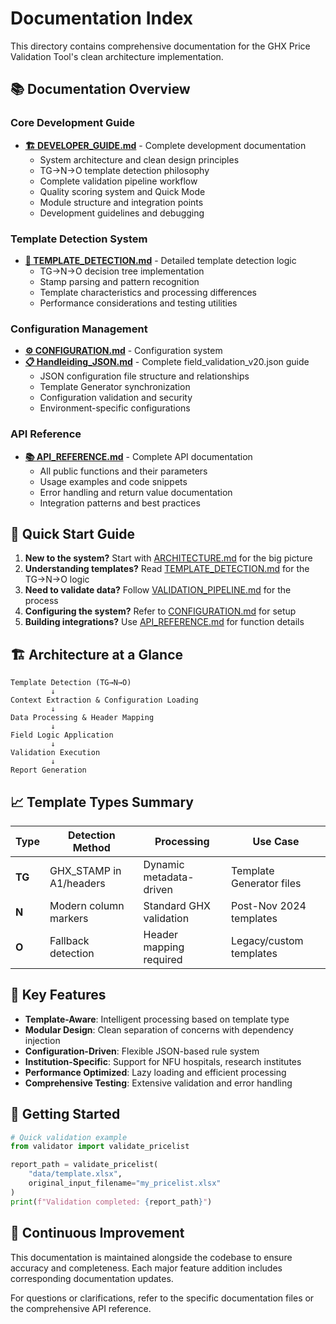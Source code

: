 # Documentation Index

This directory contains comprehensive documentation for the GHX Price Validation Tool's clean architecture implementation.

## 📚 **Documentation Overview**

### Core Development Guide
- **[🏗️ DEVELOPER_GUIDE.md](DEVELOPER_GUIDE.md)** - Complete development documentation
  - System architecture and clean design principles
  - TG→N→O template detection philosophy  
  - Complete validation pipeline workflow
  - Quality scoring system and Quick Mode
  - Module structure and integration points
  - Development guidelines and debugging

### Template Detection System
- **[🌳 TEMPLATE_DETECTION.md](TEMPLATE_DETECTION.md)** - Detailed template detection logic
  - TG→N→O decision tree implementation
  - Stamp parsing and pattern recognition
  - Template characteristics and processing differences
  - Performance considerations and testing utilities

### Configuration Management
- **[⚙️ CONFIGURATION.md](../Configuratie/CONFIGURATION.md)** - Configuration system
- **[📋 Handleiding_JSON.md](../Configuratie/Handleiding_JSON.md)** - Complete field_validation_v20.json guide
  - JSON configuration file structure and relationships
  - Template Generator synchronization
  - Configuration validation and security
  - Environment-specific configurations

### API Reference
- **[📚 API_REFERENCE.md](API_REFERENCE.md)** - Complete API documentation
  - All public functions and their parameters
  - Usage examples and code snippets
  - Error handling and return value documentation
  - Integration patterns and best practices

## 🎯 **Quick Start Guide**

1. **New to the system?** Start with [ARCHITECTURE.md](ARCHITECTURE.md) for the big picture
2. **Understanding templates?** Read [TEMPLATE_DETECTION.md](TEMPLATE_DETECTION.md) for the TG→N→O logic
3. **Need to validate data?** Follow [VALIDATION_PIPELINE.md](VALIDATION_PIPELINE.md) for the process
4. **Configuring the system?** Refer to [CONFIGURATION.md](CONFIGURATION.md) for setup
5. **Building integrations?** Use [API_REFERENCE.md](API_REFERENCE.md) for function details

## 🏗️ **Architecture at a Glance**

```
Template Detection (TG→N→O)
         ↓
Context Extraction & Configuration Loading
         ↓
Data Processing & Header Mapping
         ↓
Field Logic Application
         ↓
Validation Execution
         ↓
Report Generation
```

## 📈 **Template Types Summary**

| Type | Detection Method | Processing | Use Case |
|------|------------------|------------|----------|
| **TG** | GHX_STAMP in A1/headers | Dynamic metadata-driven | Template Generator files |
| **N** | Modern column markers | Standard GHX validation | Post-Nov 2024 templates |
| **O** | Fallback detection | Header mapping required | Legacy/custom templates |

## 🔧 **Key Features**

- **Template-Aware**: Intelligent processing based on template type
- **Modular Design**: Clean separation of concerns with dependency injection
- **Configuration-Driven**: Flexible JSON-based rule system
- **Institution-Specific**: Support for NFU hospitals, research institutes
- **Performance Optimized**: Lazy loading and efficient processing
- **Comprehensive Testing**: Extensive validation and error handling

## 🚀 **Getting Started**

```python
# Quick validation example
from validator import validate_pricelist

report_path = validate_pricelist(
    "data/template.xlsx",
    original_input_filename="my_pricelist.xlsx"
)
print(f"Validation completed: {report_path}")
```

## 🔄 **Continuous Improvement**

This documentation is maintained alongside the codebase to ensure accuracy and completeness. Each major feature addition includes corresponding documentation updates.

For questions or clarifications, refer to the specific documentation files or the comprehensive API reference.